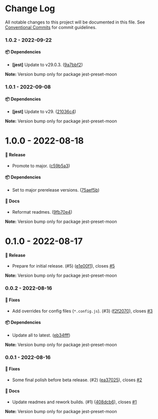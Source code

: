 # Change Log

All notable changes to this project will be documented in this file.
See [Conventional Commits](https://conventionalcommits.org) for commit guidelines.

### 1.0.2 - 2022-09-22

#### 📦 Dependencies

- **[jest]** Update to v29.0.3. ([9a7bbf2](https://github.com/moonrepo/dev/commit/9a7bbf2))

**Note:** Version bump only for package jest-preset-moon





### 1.0.1 - 2022-09-08

#### 📦 Dependencies

- **[jest]** Update to v29. ([21036c4](https://github.com/moonrepo/dev/commit/21036c4))

**Note:** Version bump only for package jest-preset-moon





# 1.0.0 - 2022-08-18

#### 🎉 Release

- Promote to major. ([c59b5a3](https://github.com/moonrepo/dev/commit/c59b5a3))

#### 📦 Dependencies

- Set to major prerelease versions. ([75aef5b](https://github.com/moonrepo/dev/commit/75aef5b))

#### 📘 Docs

- Reformat readmes. ([9fb70e4](https://github.com/moonrepo/dev/commit/9fb70e4))

**Note:** Version bump only for package jest-preset-moon





# 0.1.0 - 2022-08-17

#### 🎉 Release

- Prepare for initial release. (#5) ([e1e00f1](https://github.com/moonrepo/dev/commit/e1e00f1)), closes [#5](https://github.com/moonrepo/dev/issues/5)

**Note:** Version bump only for package jest-preset-moon





### 0.0.2 - 2022-08-16

#### 🐞 Fixes

- Add overrides for config files (`*.config.js`). (#3) ([f2f2070](https://github.com/moonrepo/dev/commit/f2f2070)), closes [#3](https://github.com/moonrepo/dev/issues/3)

#### 📦 Dependencies

- Update all to latest. ([eb34fff](https://github.com/moonrepo/dev/commit/eb34fff))

**Note:** Version bump only for package jest-preset-moon





### 0.0.1 - 2022-08-16

#### 🐞 Fixes

- Some final polish before beta release. (#2) ([ea37025](https://github.com/moonrepo/dev/commit/ea37025)), closes [#2](https://github.com/moonrepo/dev/issues/2)

#### 📘 Docs

- Update readmes and rework builds. (#1) ([408dcb6](https://github.com/moonrepo/dev/commit/408dcb6)), closes [#1](https://github.com/moonrepo/dev/issues/1)

**Note:** Version bump only for package jest-preset-moon
